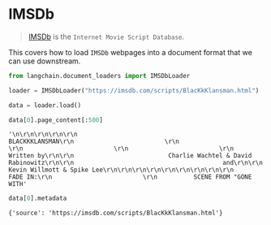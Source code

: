 # IMSDb

>[IMSDb](https://imsdb.com/) is the `Internet Movie Script Database`.

This covers how to load `IMSDb` webpages into a document format that we can use downstream.


```python
from langchain.document_loaders import IMSDbLoader
```


```python
loader = IMSDbLoader("https://imsdb.com/scripts/BlacKkKlansman.html")
```


```python
data = loader.load()
```


```python
data[0].page_content[:500]
```




    '\n\r\n\r\n\r\n\r\n                                    BLACKKKLANSMAN\r\n                         \r\n                         \r\n                         \r\n                         \r\n                                      Written by\r\n\r\n                          Charlie Wachtel & David Rabinowitz\r\n\r\n                                         and\r\n\r\n                              Kevin Willmott & Spike Lee\r\n\r\n\r\n\r\n\r\n\r\n\r\n\r\n\r\n                         FADE IN:\r\n                         \r\n          SCENE FROM "GONE WITH'




```python
data[0].metadata
```




    {'source': 'https://imsdb.com/scripts/BlacKkKlansman.html'}


